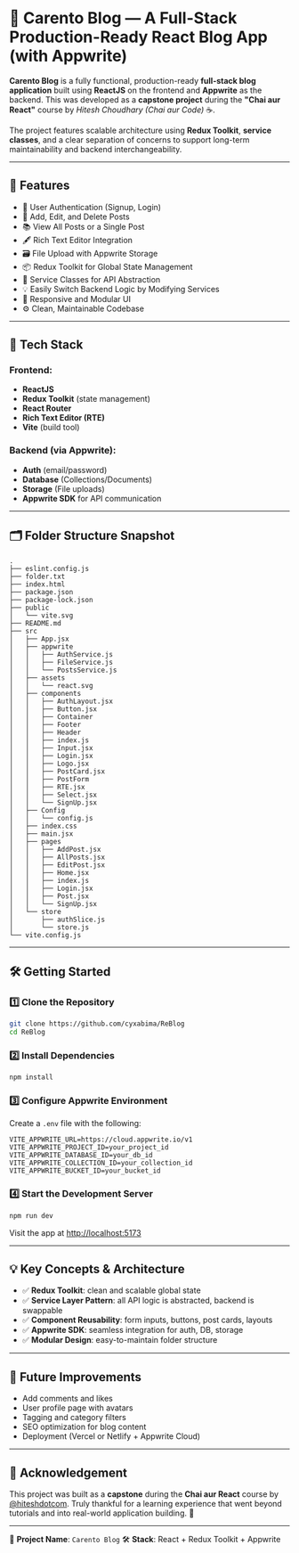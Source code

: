 
# 📰 Carento Blog — A Full-Stack Production-Ready React Blog App (with Appwrite)

**Carento Blog** is a fully functional, production-ready **full-stack blog application** built using **ReactJS** on the frontend and **Appwrite** as the backend. This was developed as a **capstone project** during the **"Chai aur React"** course by *Hitesh Choudhary (Chai aur Code)* ☕.

The project features scalable architecture using **Redux Toolkit**, **service classes**, and a clear separation of concerns to support long-term maintainability and backend interchangeability.

---

## 🚀 Features

* 🔐 User Authentication (Signup, Login)
* 📝 Add, Edit, and Delete Posts
* 📚 View All Posts or a Single Post
* 🖋️ Rich Text Editor Integration
* 🗃️ File Upload with Appwrite Storage
* 📦 Redux Toolkit for Global State Management
* 🧱 Service Classes for API Abstraction
* 💡 Easily Switch Backend Logic by Modifying Services
* 📱 Responsive and Modular UI
* ⚙️ Clean, Maintainable Codebase

---

## 🧰 Tech Stack

### Frontend:

* **ReactJS**
* **Redux Toolkit** (state management)
* **React Router**
* **Rich Text Editor (RTE)**
* **Vite** (build tool)

### Backend (via Appwrite):

* **Auth** (email/password)
* **Database** (Collections/Documents)
* **Storage** (File uploads)
* **Appwrite SDK** for API communication

---

## 🗂️ Folder Structure Snapshot

```
.
├── eslint.config.js
├── folder.txt
├── index.html
├── package.json
├── package-lock.json
├── public
│   └── vite.svg
├── README.md
├── src
│   ├── App.jsx
│   ├── appwrite
│   │   ├── AuthService.js
│   │   ├── FileService.js
│   │   └── PostsService.js
│   ├── assets
│   │   └── react.svg
│   ├── components
│   │   ├── AuthLayout.jsx
│   │   ├── Button.jsx
│   │   ├── Container
│   │   ├── Footer
│   │   ├── Header
│   │   ├── index.js
│   │   ├── Input.jsx
│   │   ├── Login.jsx
│   │   ├── Logo.jsx
│   │   ├── PostCard.jsx
│   │   ├── PostForm
│   │   ├── RTE.jsx
│   │   ├── Select.jsx
│   │   └── SignUp.jsx
│   ├── Config
│   │   └── config.js
│   ├── index.css
│   ├── main.jsx
│   ├── pages
│   │   ├── AddPost.jsx
│   │   ├── AllPosts.jsx
│   │   ├── EditPost.jsx
│   │   ├── Home.jsx
│   │   ├── index.js
│   │   ├── Login.jsx
│   │   ├── Post.jsx
│   │   └── SignUp.jsx
│   └── store
│       ├── authSlice.js
│       └── store.js
└── vite.config.js
```

---

## 🛠️ Getting Started

### 1️⃣ Clone the Repository

```bash
git clone https://github.com/cyxabima/ReBlog
cd ReBlog
```

### 2️⃣ Install Dependencies

```bash
npm install
```

### 3️⃣ Configure Appwrite Environment

Create a `.env` file with the following:

```env
VITE_APPWRITE_URL=https://cloud.appwrite.io/v1
VITE_APPWRITE_PROJECT_ID=your_project_id
VITE_APPWRITE_DATABASE_ID=your_db_id
VITE_APPWRITE_COLLECTION_ID=your_collection_id
VITE_APPWRITE_BUCKET_ID=your_bucket_id
```

### 4️⃣ Start the Development Server

```bash
npm run dev
```

Visit the app at [http://localhost:5173](http://localhost:5173)

---

## 💡 Key Concepts & Architecture

* ✅ **Redux Toolkit**: clean and scalable global state
* ✅ **Service Layer Pattern**: all API logic is abstracted, backend is swappable
* ✅ **Component Reusability**: form inputs, buttons, post cards, layouts
* ✅ **Appwrite SDK**: seamless integration for auth, DB, storage
* ✅ **Modular Design**: easy-to-maintain folder structure

---

## 🔮 Future Improvements

* Add comments and likes
* User profile page with avatars
* Tagging and category filters
* SEO optimization for blog content
* Deployment (Vercel or Netlify + Appwrite Cloud)

---

## 🙌 Acknowledgement

This project was built as a **capstone** during the **Chai aur React** course by [@hiteshdotcom](https://github.com/hiteshchoudhary).
Truly thankful for a learning experience that went beyond tutorials and into real-world application building. 🙏

---

📌 **Project Name**: `Carento Blog`
🛠️ **Stack**: React + Redux Toolkit + Appwrite


